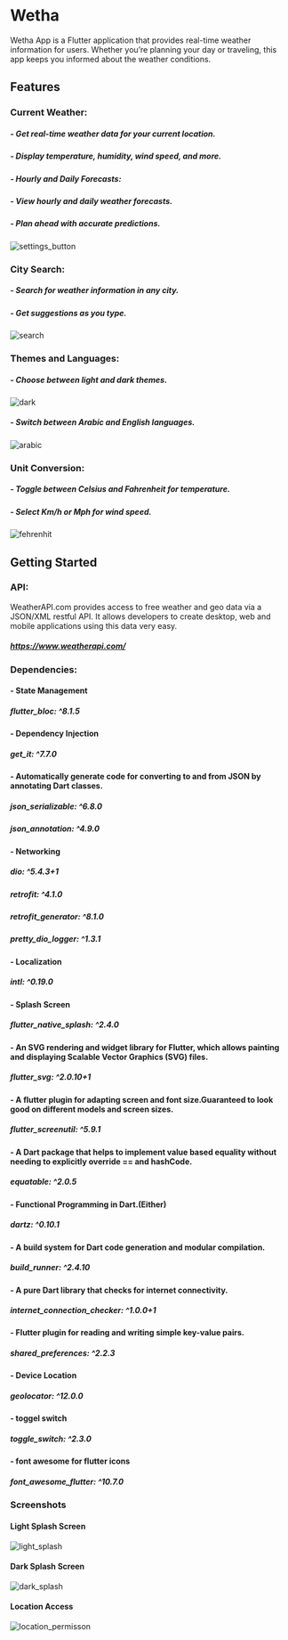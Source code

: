 # Wetha

Wetha App is a Flutter application that provides real-time weather information for users. Whether you’re planning your day or traveling, this app keeps you informed about the weather conditions.

## Features
### Current Weather:
##### - Get real-time weather data for your current location.
##### - Display temperature, humidity, wind speed, and more.
##### - Hourly and Daily Forecasts:
##### - View hourly and daily weather forecasts.
##### - Plan ahead with accurate predictions.
![settings_button](https://github.com/MahMoh22/my_weather/assets/97848609/1cf268c5-d557-4f1d-895a-a9647a8bf711)

### City Search:
##### - Search for weather information in any city.
##### - Get suggestions as you type.
![search](https://github.com/MahMoh22/my_weather/assets/97848609/efe19a0d-3bee-4446-bcf5-89fd376aa76d)

### Themes and Languages:
##### - Choose between light and dark themes.
![dark](https://github.com/MahMoh22/my_weather/assets/97848609/19df6e66-2832-403c-af73-e709dba54822)

##### - Switch between Arabic and English languages.
![arabic](https://github.com/MahMoh22/my_weather/assets/97848609/847fb267-4587-4eb1-9282-82881c76ac79)

### Unit Conversion:
##### - Toggle between Celsius and Fahrenheit for temperature.
##### - Select Km/h or Mph for wind speed.
![fehrenhit](https://github.com/MahMoh22/my_weather/assets/97848609/30053146-dc61-49a1-a5a3-6e2daeefd664)

## Getting Started
### API:
WeatherAPI.com provides access to free weather and geo data via a JSON/XML restful API. It allows developers to create desktop, web and mobile applications using this data very easy.
##### https://www.weatherapi.com/
### Dependencies:
  #### - State Management
  ##### flutter_bloc: ^8.1.5
  
  #### - Dependency Injection
  ##### get_it: ^7.7.0
  
  #### - Automatically generate code for converting to and from JSON by annotating Dart classes.
  ##### json_serializable: ^6.8.0
  ##### json_annotation: ^4.9.0
  
  #### - Networking
  ##### dio: ^5.4.3+1
  ##### retrofit: ^4.1.0
  ##### retrofit_generator: ^8.1.0
  ##### pretty_dio_logger: ^1.3.1
  
  #### - Localization
  ##### intl: ^0.19.0
  
  #### - Splash Screen
  ##### flutter_native_splash: ^2.4.0
  
  #### - An SVG rendering and widget library for Flutter, which allows painting and displaying Scalable Vector Graphics (SVG) files.
  ##### flutter_svg: ^2.0.10+1
  
  #### - A flutter plugin for adapting screen and font size.Guaranteed to look good on different models and screen sizes.
  ##### flutter_screenutil: ^5.9.1
  
  #### - A Dart package that helps to implement value based equality without needing to explicitly override == and hashCode.
  ##### equatable: ^2.0.5
  
  #### - Functional Programming in Dart.(Either)
  ##### dartz: ^0.10.1
  
  #### - A build system for Dart code generation and modular compilation.
  ##### build_runner: ^2.4.10
  
  #### - A pure Dart library that checks for internet connectivity.
  ##### internet_connection_checker: ^1.0.0+1

  #### - Flutter plugin for reading and writing simple key-value pairs.
  ##### shared_preferences: ^2.2.3

  #### - Device Location
  ##### geolocator: ^12.0.0

  #### - toggel switch
  ##### toggle_switch: ^2.3.0

  #### - font awesome for flutter icons
  ##### font_awesome_flutter: ^10.7.0
### Screenshots
#### Light Splash Screen
![light_splash](https://github.com/MahMoh22/my_weather/assets/97848609/b27f392f-f771-4aca-b762-691f7657fda3)

#### Dark Splash Screen
![dark_splash](https://github.com/MahMoh22/my_weather/assets/97848609/f90227b7-e482-49cb-8311-951884f315bf)

#### Location Access
![location_permisson](https://github.com/MahMoh22/my_weather/assets/97848609/097dea1e-a3ce-4a87-9d6b-ad89608f2608)
